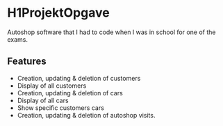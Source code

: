 # H1ProjektOpgave

Autoshop software that I had to code when I was in school for one of the exams.

## Features
* Creation, updating & deletion of customers
* Display of all customers
* Creation, updating & deletion of cars
* Display of all cars
* Show specific customers cars
* Creation, updating & deletion of autoshop visits.
